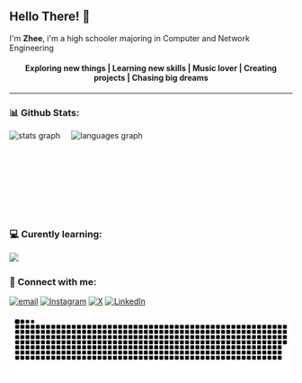 
## Hello There! 👋
<p>I'm <b>Zhee</b>, i'm a high schooler majoring in Computer and Network Engineering</p>

<div align="center"">

#### Exploring new things | Learning new skills | Music lover | Creating projects | Chasing big dreams
</div>

---
### 📊 Github Stats:
<div align="left" style="display: flex; gap: 20px;">
  <img src="https://github-readme-stats.vercel.app/api?username=zhll128&hide_title=true&hide_rank=false&show_icons=true&include_all_commits=true&count_private=true&disable_animations=false&theme=default&locale=en&hide_border=false&order=1" height="150" alt="stats graph"  />
  <img src="https://github-readme-stats.vercel.app/api/top-langs?username=zhll128&locale=en&hide_title=false&layout=compact&card_width=320&langs_count=5&theme=default&hide_border=false&order=2" height="150" alt="languages graph"  />
</div>

### 💻 Curently learning:
<p align="left">
    <img src="https://skillicons.dev/icons?i=py,html,css,js,c,vscode" />
</p>

### 🔗 Connect with me:
 [![email](https://img.shields.io/badge/Gmail-D14836?style=for-the-badge&logo=gmail&logoColor=white)](mailto:zhelloahzarel13@gmail.com) [![Instagram](https://img.shields.io/badge/Instagram-E4405F?style=for-the-badge&logo=instagram&logoColor=white)](https://instagram.com/zhll128)  [![X](https://img.shields.io/badge/X-000000?style=for-the-badge&logo=x&logoColor=white)](https://x.com/zhll128) [![LinkedIn](https://img.shields.io/badge/LinkedIn-0077B5?style=for-the-badge&logo=linkedin&logoColor=white)](https://linkedin.com/in/www.linkedin.com/in/zhll128)

<p align = "center">
	<img src="https://github.com/zhll128/zhll128/blob/main/github-user-contribution.svg"
</p>
